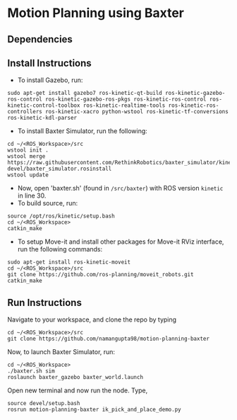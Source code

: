 # Motion Planning using Baxter

## Dependencies

## Install Instructions
- To install Gazebo, run:
```
sudo apt-get install gazebo7 ros-kinetic-qt-build ros-kinetic-gazebo-ros-control ros-kinetic-gazebo-ros-pkgs ros-kinetic-ros-control ros-kinetic-control-toolbox ros-kinetic-realtime-tools ros-kinetic-ros-controllers ros-kinetic-xacro python-wstool ros-kinetic-tf-conversions ros-kinetic-kdl-parser
```
- To install Baxter Simulator, run the following:
```
cd ~/<ROS_Workspace>/src
wstool init .
wstool merge https://raw.githubusercontent.com/RethinkRobotics/baxter_simulator/kinetic-devel/baxter_simulator.rosinstall
wstool update
```
- Now, open 'baxter.sh' (found in ```/src/baxter```) with ROS version ```kinetic``` in line 30.
- To build source, run:
```
source /opt/ros/kinetic/setup.bash
cd ~/<ROS_Workspace>
catkin_make
```
- To setup Move-it and install other packages for Move-it RViz interface, run the following commands:
```
sudo apt-get install ros-kinetic-moveit
cd ~/<ROS_Workspace>/src
git clone https://github.com/ros-planning/moveit_robots.git
catkin_make
```

## Run Instructions

Navigate to your workspace, and clone the repo by typing
```
cd ~/<ROS_Workspace>/src
git clone https://github.com/namangupta98/motion-planning-baxter
```

Now, to launch Baxter Simulator, run:
```
cd ~/<ROS_Workspace>
./baxter.sh sim
roslaunch baxter_gazebo baxter_world.launch
```
Open new terminal and now run the node. Type,
```
source devel/setup.bash
rosrun motion-planning-baxter ik_pick_and_place_demo.py
```